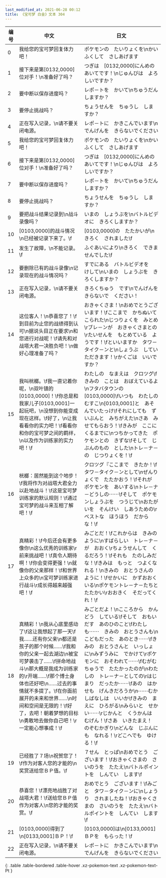 ```yaml
---
last_modified_at: 2021-06-28 00:12
title: 《宝可梦 白金》文本 304
---
```

| 编号 | 中文 | 日文 |
| ---- | ---- | ---- |
| 0 | 我给您的宝可梦回复体力吧！ | ポケモンの　たいりょくを\nかいふくして　さしあげます |
| 1 | 接下来是第[0132,0000]位对手！\n准备好了吗？ | つぎは　[0132,0000]にんめの　あいてです！\nじゅんびは　よろしいですか？ |
| 2 | 要中断以保存进度吗？ | レポ－トを　かいて\nちゅうだん　しますか？ |
| 3 | 要停止挑战吗？ | ちょうせんを　ちゅうし　しますか？ |
| 4 | 正在写入记录，\n请不要关闭电源。 | レポ－トに　かきこんでいます\nでんげんを　きらないでください |
| 5 | 我给您的宝可梦回复体力吧！ | ポケモンの　たいりょくを\nかいふくして　さしあげます |
| 6 | 接下来是第[0132,0000]位对手！\n准备好了吗？ | つぎは　[0132,0000]にんめの　あいてです！\nじゅんびは　よろしいですか？ |
| 7 | 要中断以保存进度吗？ | レポ－トを　かいて\nちゅうだん　しますか？ |
| 8 | 要停止挑战吗？ | ちょうせんを　ちゅうし　しますか？ |
| 9 | 要把战斗结果记录到\n战斗录像吗？ | いまの　しょうぶを\nバトルビデオに　きろくしますか？ |
| 10 | [0103,0000]的战斗情况\n已经被记录下来了。\f | [0103,0000]の　たたかいが\nきろく　されました\f |
| 11 | 发生了故障，\n不能记录。\f | ふぐあいにより\nきろく　できませんでした\f |
| 12 | 要删除已有的战斗录像\n记录现在的战斗情况吗？ | すでにある　バトルビデオを　けして\nいまの　しょうぶを　きろくしますか？ |
| 13 | 正在写入记录，\n请不要关闭电源。 | きろくちゅう　です\nでんげんを　きらないで　ください！　 |
| 14 | 这位客人！\n恭喜您了！\f到目前为止您的战绩得到认可\n据说头目正在要求\n和您进行对战呢！\f请先和对战塔大君一决胜负吧！\n做好心理准备了吗？ | おきゃくさま！\nおめでとうございます！\fここまで　かちぬいて　こられた\nじつりょくを　みとめ\rブレ－ンが　おきゃくさまとの\rたいせんを　もとめている　ようです！\fといいますか　タワ－タイク－ンと\nしょうぶ　していただきます！\rかくごは　いいですか？ |
| 15 | 我叫桄榔。\f我一直记着你呢，\n双叶镇的[0103,0000]！\f你总是和我家儿子[0103,0001]一起玩吧，\n没想到你能变成现在这样。\f好了，\n让我看看你的实力吧！\f看看你和你的宝可梦之间的羁绊，\n以及作为训练家的实力吧！\f | わたしの　なまえは　クロツグ\fきみの　ことは　おぼえているよ\nフタバタウンの　[0103,0000]\fいつも　わたしの　むすこ\n[0103,0001]と　あそんでいたっけ\fそれにしても　ずいぶんと　みちがえた\nさあ　みせてもらおう！\fきみが　ここに　くるまでに\nつちかってきた　ポケモンとの　きずな\fそして　じぶんのもの　とした\nトレ－ナ－の　じつりょくを！\f |
| 16 | 桄榔：居然能到这个地步！\f我将作为对战塔大君全力以赴地战斗！\f这是宝可梦训练家的默认规则！\f通过宝可梦的战斗来互相了解吧！\f | クロツグ『ここまで　きたか！\fタワ－タイク－ンとして\nぜんりょくで　たたかおう！\fそれが　ポケモンを　あいする\nトレ－ナ－どうしの⋯⋯\fそして　ポケモンしょうぶを　つうじて\nおたがいを　そんけい　しあうための\rベストな　ほうほう　だからな！\f |
| 17 | 真精彩！\f今后还会有更多像你\n这么优秀的训练家\r前来挑战吧！\f真令人期待啊！\f你会变得更强！\n就像你的父亲那样！\f和世界上众多的\n宝可梦训练家进行战斗\r成长得越来越强吧！\f | みごとだ！\fこれからは　きみのように\nすばらしい　トレ－ナ－が　おおく\rちょうせんして　くるだろう！\fそれも　たのしみだな！\fきみは　もっと　つよくなれる！\nきみの　おとうさんの　ように！\fせかいに　かずおおく　いる\nポケモントレ－ナ－たちと　たたかい\rおおきく　そだってくれ！\f |
| 18 | 真精彩！\n我从心底里感动了\f这让我想起了那一天\f我……还有你父亲\n都还是孩子的那个时候……\f我和你的父亲一起去湖边\n被宝可梦袭击了……\f拼命地战斗\n那大概是我成为训练家的\r开端……\f那个博士身体也还好吧\n……过去的事情就不多提了。\f在你面前展开的未来和世界……\n时间和空间是无限的！\f好了，去吧！朝着梦想的目标\n勇敢地去做你自己吧！\r一定能心想事成！\f | みごとだよ！\nこころから　かんどう　している\fそして　おもいだす　あのひのこと\fわたしも⋯⋯　きみの　おとうさんも\nこどもだった　あのとき⋯⋯\fきみの　おとうさんと　いっしょに\nみずうみに　でかけて\rポケモンに　おそわれて⋯⋯\fむがむちゅうで　たたかったのが\nわたしの　トレ－ナ－としての\rはじまり　だったか⋯⋯\fあの　はかせも　げんきだろうか\n⋯⋯むかしばなしは　いいか\fきみの　まえに　ひろがる\nみらいと　せかい⋯⋯\rじかんと　くうかんは　むげん！\fさあ　いきたまえ！　のぞむかぎり\nどんな　じぶんにも　なれる！\rどこへでも　ゆける！\f |
| 19 | 已经胜了７场\n祝贺您了！\f作为对客人您的才能的\n奖赏送给您ＢＰ值。\f | ７せん　とっぱ\nおめでとう　ございます！\fおきゃくさまの　さいのうを　たたえ\nバトルポイントを　しんてい　します\f |
| 20 | 恭喜您！\f漂亮地战胜了对战塔大君！\f送给您ＢＰ值作为对客人\n您的才能的奖赏。\f | おめでとう　ございます！\fみごと　タワ－タイク－ンに\nしょうり　されましたね！\fおきゃくさまの　さいのうを　たたえ\nバトルポイントを　しんてい　します\f |
| 21 | [0103,0000]得到了\n[0133,0001]ＢＰ！\f | [0103,0000]は\n[0133,0001]ＢＰを　もらった！\f |
| 22 | 正在写入记录，\n请不要关闭电源。 | レポ－トに　かきこんでいます\nでんげんを　きらないでください |
{: .table .table-bordered .table-hover .xz-pokemon-text .xz-pokemon-text-Pt }